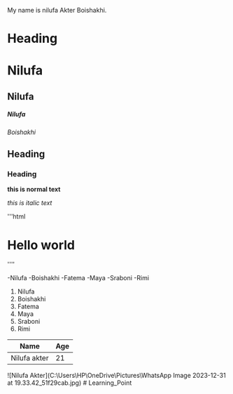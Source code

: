 <htm1>
   <body>
  <p>
    My name is nilufa Akter Boishakhi.
</p>
</body>


</htm1>




# Heading

<h1>Nilufa</h1>

<h2>Nilufa</h2>

<h5>Nilufa</h5>

<i>Boishakhi</i>

## Heading

### Heading

**this is normal text**

_this is italic text_

'''html
<h1>Hello world</h1>
''''

-Nilufa
-Boishakhi
-Fatema
-Maya
-Sraboni
-Rimi

1. Nilufa
2. Boishakhi
3. Fatema
4. Maya
5. Sraboni
6. Rimi
   

| Name | Age |
|-------|-----|
|Nilufa akter | 21 |


![Nilufa Akter](C:\Users\HP\OneDrive\Pictures\WhatsApp Image 2023-12-31 at 19.33.42_51f29cab.jpg)
#   L e a r n i n g _ P o i n t  
 